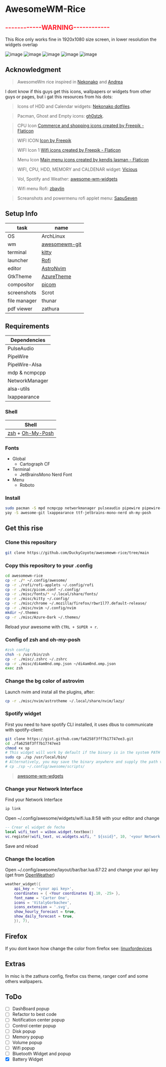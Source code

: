 # AwesomeWM-Rice

<h2 style="color:#ff202d">------------WARNING------------</h2>
<p>This Rice only works fine in 1920x1080 size screen, in lower resolution the widgets overlap </p>

![image](screenshots/screen1.png)
![image](screenshots/screen4-heart.png)
![image](screenshots/screen2-neofetch.png)
![image](screenshots/screen3-firefox.png)
![image](screenshots/zathura.png)

## Acknowledgment

> AwesomeWm rice inspired in [Nekonako](https://github.com/nekonako/dotfiles/tree/master) and [Andrea](https://github.com/gh0stzk/dotfiles/tree/master)

I dont know if this guys get this icons, wallpapers or widgets from other guys or pages, but i gat this resources from his dots:

> Icons of HDD and Calendar widgets: [Nekonako dotfiles](https://github.com/nekonako/dotfiles/tree/master).

> Pacman, Ghost and Empty icons: [gh0stzk](https://github.com/gh0stzk/dotfiles/tree/master).

> CPU Icon <a href="https://www.flaticon.com/free-icons/commerce-and-shopping" title="commerce and shopping icons">Commerce and shopping icons created by Freepik - Flaticon</a>

> WIFI ICON <a href="https://www.freepik.com/icon/wifi_1300026#fromView=resource_detail&position=9">Icon by Freepik</a>

> WIFI Icon 1 <a href="https://www.flaticon.com/free-icons/wifi" title="wifi icons">Wifi icons created by Freepik - Flaticon</a>

> Menu Icon <a href="https://www.flaticon.com/free-icons/main-menu" title="main menu icons">Main menu icons created by kendis lasman - Flaticon</a>

> WIFI, CPU, HDD, MEMORY and CALDENAR widget: [Vicious](https://vicious.readthedocs.io)

> Vol, Spotify and Weather: [awesome-wm-widgets](https://pavelmakhov.com/awesome-wm-widgets/)

> Wifi menu Rofi: [zbaylin](https://github.com/zbaylin/rofi-wifi-menu)

> Screanshots and powermenu rofi applet menu: [SapuSeven](https://github.com/SapuSeven/rofi-presets)

## Setup Info

| task         | name                                                       |
| ------------ | ---------------------------------------------------------- |
| OS           | ArchLinux                                                  |
| wm           | [awesomewm-git](https://awesomewm.org)                     |
| terminal     | [kitty](https://sw.kovidgoyal.net/kitty)                   |
| launcher     | [Rofi](https://github.com/davatorium/rofi)                 |
| editor       | [AstroNvim](https://astronvim.com)                         |
| GtkTheme     | [AzureTheme](https://github.com/varcharfoobar/azure-theme) |
| compositor   | [picom](https://github.com/yshui/picom)                    |
| screenshots  | Scrot                                                      |
| file manager | thunar                                                     |
| pdf viewer   | zathura                                                    |

## Requirements

| Dependencies   |
| -------------- |
| PulseAudio     |
| PipeWire       |
| PipeWire-Alsa  |
| mdp & ncmpcpp  |
| NetworkManager |
| alsa-utils     |
| lxappearance   |

### Shell

| Shell                                                           |
| --------------------------------------------------------------- |
| [zsh](https://www.zsh.org) + [Oh-My-Posh](https://ohmyposh.dev) |

### Fonts

- Global
  - Cartograph CF
- Terminal
  - JetBrainsMono Nerd Font
- Menu
  - Roboto

### Install

```zsh
sudo pacman -S mpd ncmpcpp networkmanager pulseaudio pipewire pipewire-alsa wireless_tools kitty rofi neovim picom alsa-utils acpi scrot zsh zathura thunar zathura-pdf-mupdf viewnior xdg-user-dir
yay -S awesome-git lxappearance ttf-jetbrains-mono-nerd oh-my-posh
```

## Get this rise

### Clone this repository

```zsh
git clone https://github.com/DuckyCoyote/awesomewm-rice/tree/main
```

### Copy this repository to your .config

```zsh
cd awesomewm-rice
cp -r ./* ~/.config/awesome/
cp -r ./rofi/rofi-applets ~/.config/rofi
cp -r ./misc/picom.conf ~/.config/
cp -r ./misc/fonts/* ~/.local/share/fonts/
cp -r ./misc/kitty ~/.config/
cp -r ./misc/chrome ~/.mozilla/firefox/rbwr1l77.default-release/
cp -r ./misc/nvim ~/.config/nvim
mkdir ~/.themes
cp -r ./misc/Azure-Dark ~/.themes/
```

Reload your awesome with `CTRL + SUPER + r`.

### Config of zsh and oh-my-posh

```zsh
#zsh config
chsh -s /usr/bin/zsh
cp -r ./misc/.zshrc ~/.zshrc
cp -r ./misc/di4am0nd.omp.json ~/di4am0nd.omp.json
exec zsh
```

### Change the bg color of astrovim

Launch nvim and instal all the plugins, after:

```zsh
cp -r ./misc/nvim/astrotheme ~/.local/share/nvim/lazy/
```

### Spotify widget

First you need to have spotify CLI installed, it uses dbus to communicate with spotify-client:

```zsh
git clone https://gist.github.com/fa6258f3ff7b17747ee3.git
cd ./fa6258f3ff7b17747ee3
chmod +x sp
# This widget will work by default if the binary is in the system PATH
sudo cp ./sp /usr/local/bin/
# Alternatively, you may save the binary anywhere and supply the path via this widget's sp_bin argument:
# cp ./sp ~/.config/awesome/scripts/
```

> [awesome-wm-wdgets](https://pavelmakhov.com/awesome-wm-widgets/)

### Change your Network Interface

Find your Network Interface

```zsh
ip link
```

Open ~/.config/awesome/widgets/wifi.lua.8:58 with your editor and change

```lua
-- Crear el widget de fecha
local wifi_text = wibox.widget.textbox()
vc.register(wifi_text, vc.widgets.wifi, " ${ssid}", 10, '<your Network Interface Ej:wlan0>')
```

Save and reload

### Change the location

Open ~/.config/awesome/layout/bar/bar.lua.67:22 and change your api key (get from [OpenWeather](https://openweathermap.org/find))

```lua
weather_widget({
	api_key = '<your api key>',
	coordinates = { <Your coordinates Ej.10, -25> },
	font_name = 'Carter One',
	icons = 'VitalyGorbachev',
    icons_extension = '.svg',
	show_hourly_forecast = true,
	show_daily_forecast = true,
	}), 7),
```

## Firefox

If you dont kwon how change the color from firefox see: [linuxfordevices](https://www.linuxfordevices.com/tutorials/linux/customize-firefox-interface-with-css)

## Extras

In misc is the zathura config, firefox css theme, ranger conf and some others wallpapers.

## ToDo

- [ ] DashBoard popup
- [ ] Refactor to best code
- [ ] Notification center popup
- [ ] Control center popup
- [ ] Disk popup
- [ ] Memory popup
- [ ] Volume popup
- [ ] Wifi popup
- [ ] Bluetooth Widget and popup
- [x] Battery Widget
